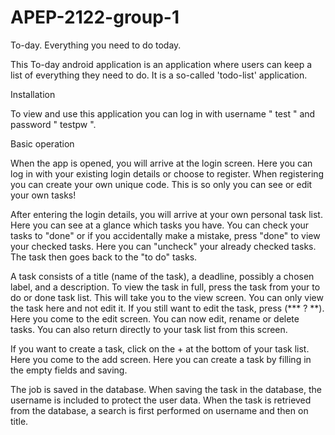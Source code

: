 # APEP-2122-group-1

To-day. Everything you need to do today.

This To-day android application is an application where users can keep a list of everything they need to do. It is a
so-called 'todo-list' application.

Installation

To view and use this application you can log in with username " test " and password " testpw ".

Basic operation

When the app is opened, you will arrive at the login screen. Here you can log in with your existing login details or choose to register. When registering you can create your own unique code. This is so only you can see or edit your own tasks!

After entering the login details, you will arrive at your own personal task list. Here you can see at a glance which tasks you have. You can check your tasks to "done" or if you accidentally make a mistake, press "done" to view your checked tasks. Here you can "uncheck" your already checked tasks. The task then goes back to the "to do" tasks.

A task consists of a title (name of the task), a deadline, possibly a chosen label, and a description. To view the task in full, press the task from your to do or done task list. This will take you to the view screen. You can only view the task here and not edit it. If you still want to edit the task, press (*** ? **). Here you come to the edit screen. You can now edit, rename or delete tasks. You can also return directly to your task list from this screen.

If you want to create a task, click on the + at the bottom of your task list. Here you come to the add screen. Here you can create a task by filling in the empty fields and saving.

The job is saved in the database. When saving the task in the database, the username is included to protect the user data.
When the task is retrieved from the database, a search is first performed on username and then on title.


